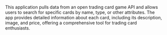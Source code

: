 This application pulls data from an open trading card game API and allows users to search for specific cards by name, type, or other attributes. The app provides detailed information about each card, including its description, image, and price, offering a comprehensive tool for trading card enthusiasts.